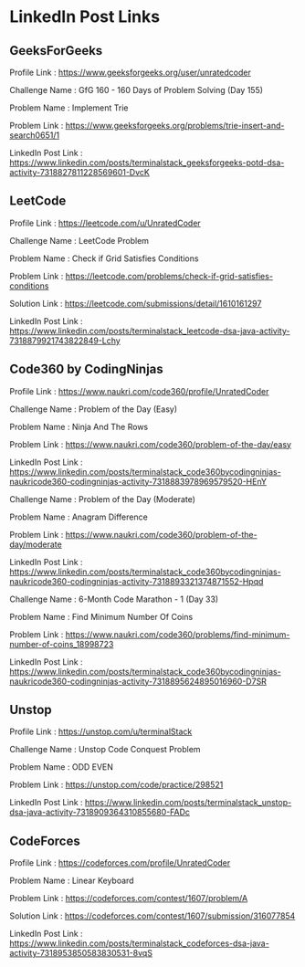 # LinkedIn Post Links

## GeeksForGeeks

Profile Link : https://www.geeksforgeeks.org/user/unratedcoder

Challenge Name : GfG 160 - 160 Days of Problem Solving (Day 155)

Problem Name : Implement Trie

Problem Link : https://www.geeksforgeeks.org/problems/trie-insert-and-search0651/1

LinkedIn Post Link : https://www.linkedin.com/posts/terminalstack_geeksforgeeks-potd-dsa-activity-7318827811228569601-DvcK

## LeetCode

Profile Link : https://leetcode.com/u/UnratedCoder

Challenge Name : LeetCode Problem

Problem Name : Check if Grid Satisfies Conditions

Problem Link : https://leetcode.com/problems/check-if-grid-satisfies-conditions

Solution Link : https://leetcode.com/submissions/detail/1610161297

LinkedIn Post Link : https://www.linkedin.com/posts/terminalstack_leetcode-dsa-java-activity-7318879921743822849-Lchy

## Code360 by CodingNinjas

Profile Link : https://www.naukri.com/code360/profile/UnratedCoder

Challenge Name : Problem of the Day (Easy)

Problem Name : Ninja And The Rows

Problem Link : https://www.naukri.com/code360/problem-of-the-day/easy

LinkedIn Post Link : https://www.linkedin.com/posts/terminalstack_code360bycodingninjas-naukricode360-codingninjas-activity-7318883978969579520-HEnY

Challenge Name : Problem of the Day (Moderate)

Problem Name : Anagram Difference

Problem Link : https://www.naukri.com/code360/problem-of-the-day/moderate

LinkedIn Post Link : https://www.linkedin.com/posts/terminalstack_code360bycodingninjas-naukricode360-codingninjas-activity-7318893321374871552-Hpqd

Challenge Name : 6-Month Code Marathon - 1 (Day 33)

Problem Name : Find Minimum Number Of Coins

Problem Link : https://www.naukri.com/code360/problems/find-minimum-number-of-coins_18998723

LinkedIn Post Link : https://www.linkedin.com/posts/terminalstack_code360bycodingninjas-naukricode360-codingninjas-activity-7318895624895016960-D7SR

## Unstop

Profile Link : https://unstop.com/u/terminalStack

Challenge Name : Unstop Code Conquest Problem

Problem Name : ODD EVEN

Problem Link : https://unstop.com/code/practice/298521

LinkedIn Post Link : https://www.linkedin.com/posts/terminalstack_unstop-dsa-java-activity-7318909364310855680-FADc

## CodeForces

Profile Link : https://codeforces.com/profile/UnratedCoder

Problem Name : Linear Keyboard

Problem Link : https://codeforces.com/contest/1607/problem/A

Solution Link : https://codeforces.com/contest/1607/submission/316077854

LinkedIn Post Link : https://www.linkedin.com/posts/terminalstack_codeforces-dsa-java-activity-7318953850583830531-8vqS
